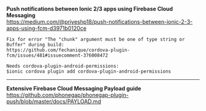 **Push notifications between Ionic 2/3 apps using Firebase Cloud Messaging** <br>
https://medium.com/@priyeshp18/push-notifications-between-ionic-2-3-apps-using-fcm-d3971b0120ce <br>
```
Fix for error "The "chunk" argument must be one of type string or Buffer" during build:
https://github.com/fechanique/cordova-plugin-fcm/issues/481#issuecomment-376008472
```
```
Needs cordova-plugin-android-permissions:
$ionic cordova plugin add cordova-plugin-android-permissions 
```
***
**Extensive Firebase Cloud Messaging Payload guide** <br>
https://github.com/phonegap/phonegap-plugin-push/blob/master/docs/PAYLOAD.md
